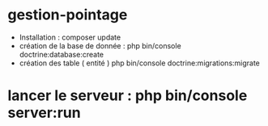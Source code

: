 # gestion-pointage
- Installation : composer update
- création de la base de donnée : php bin/console doctrine:database:create
- création des table ( entité )  php bin/console doctrine:migrations:migrate
# lancer le serveur : php bin/console server:run
